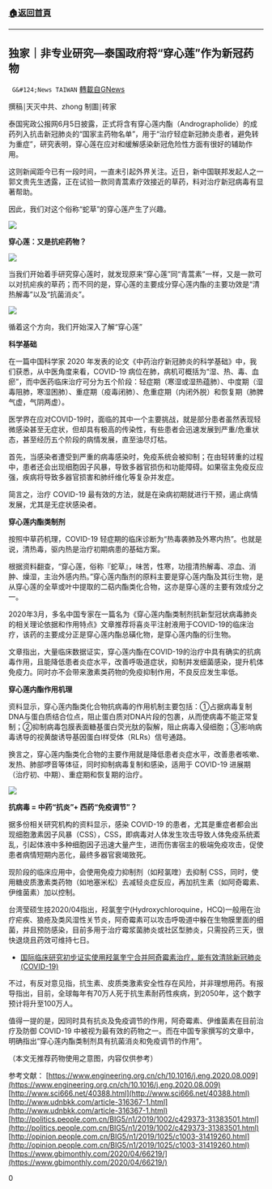 ###  [:house:返回首頁](https://github.com/ourhimalayas/txt)
---


## 独家｜非专业研究—泰国政府将“穿心莲”作为新冠药物
` G&#124;News TAIWAN` [轉載自GNews](https://gnews.org/zh-hans/1521373/)

撰稿￨天灭中共、zhong
制圖￨砖家

泰国宪政公报网6月5日披露，正式将含有穿心莲内酯（Andrographolide）的成药列入抗击新冠肺炎的“国家主药物名单”，用于“治疗轻症新冠肺炎患者，避免转为重症”，研究表明，穿心莲在应对和缓解感染新冠危险性方面有很好的辅助作用。

这则新闻距今已有一段时间，一直未引起外界关注。近日，新中国联邦发起人之一郭文贵先生透露，正在试验一款同青蒿素疗效接近的草药，料对治疗新冠病毒有显著帮助。

因此，我们对这个俗称“蛇草”的穿心莲产生了兴趣。

![](https://assets.gnews.org/wp-content/uploads/2021/09/image-66.png)

**穿心莲：又是抗疟药物？**

![](https://assets.gnews.org/wp-content/uploads/2021/09/image-68.png)

当我们开始着手研究穿心莲时，就发现原来“穿心莲”同“青蒿素”一样，又是一款可以对抗疟疾的草药；而不同的是，穿心莲的主要成分穿心莲内酯的主要功效是“清热解毒”以及“抗菌消炎”。

![](https://assets.gnews.org/wp-content/uploads/2021/09/快照_34.png)

循着这个方向，我们开始深入了解“穿心莲”

**科学基础**

在一篇中国科学家 2020 年发表的论文《中药治疗新冠肺炎的科学基础》中，我们获悉，从中医角度来看，COVID-19 病位在肺，病机可概括为“湿、热、毒、血瘀”，而中医药临床治疗可分为五个阶段：轻症期（寒湿或湿热蕴肺）、中度期（湿毒阻肺，寒湿困肺）、重症期（疫毒闭肺）、危重症期（内闭外脱）和恢复期（肺脾气虚，气阴两虚）。

医学界在应对COVID-19时，面临的其中一个主要挑战，就是部分患者虽然表现轻微感染甚至无症状，但却具有极高的传染性，有些患者会迅速发展到严重/危重状态，甚至经历五个阶段的病情发展，直至油尽灯枯。

首先，当感染者遭受到严重的病毒感染时，免疫系统会被抑制；在由轻转重的过程中，患者还会出现细胞因子风暴，导致多器官损伤和功能障碍。如果宿主免疫反应强，疾病将导致多器官损害和肺纤维化等复杂并发症。

简言之，治疗 COVID-19 最有效的方法，就是在染病初期就进行干预，遏止病情发展，尤其是无症状感染者。

**穿心莲内酯类制剂**

按照中草药机理，COVID-19 轻症期的临床诊断为“热毒袭肺及外寒内热”。也就是说，清热毒，驱内热是治疗初期病患的基础方案。

根据资料翻查，“穿心莲，俗称『蛇草』，味苦，性寒，功擅清热解毒、凉血、消肿、燥湿，主治外感内热。”穿心莲内酯剂的原料主要是穿心莲内酯及其衍生物，是从穿心莲的全草或叶中提取的二萜内酯类化合物，这亦是穿心莲的主要有效成分之一。

2020年3月，多名中国专家在一篇名为《穿心莲内酯类制剂抗新型冠状病毒肺炎的相关理论依据和作用特点》文章推荐将喜炎平注射液用于COVID-19的临床治疗，该药的主要成分正是穿心莲内酯总磺化物，是穿心莲内酯的衍生物。

文章指出，大量临床数据证实，穿心莲内酯在COVID-19的治疗中具有确实的抗病毒作用，且能降低患者炎症水平，改善呼吸道症状，抑制并发细菌感染，提升机体免疫力。同时亦不会带来激素类药物的免疫抑制作用，不良反应发生率低。

**穿心莲内酯作用机理**

资料显示，穿心莲内酯类化合物抗病毒的作用机制主要包括：①占据病毒复制DNA与蛋白质结合位点，阻止蛋白质对DNA片段的包裹，从而使病毒不能正常复制；②抑制病毒包膜表面糖基蛋白荧光肽的裂解，阻止病毒入侵细胞；③影响病毒诱导的视黄酸诱导基因蛋白I样受体（RLRs）信号通路。

换言之，穿心莲内酯类化合物的主要作用就是降低患者炎症水平，改善患者咳嗽、发热、肺部啰音等体征，同时抑制病毒复制和感染，适用于 COVID-19 进展期（治疗初、中期）、重症期和恢复期的治疗。

![](https://assets.gnews.org/wp-content/uploads/2021/09/image-70.png)

**抗病毒 = 中药“抗炎”+ 西药“免疫调节”？**

据多份相关研究机构的资料显示，感染 COVID-19 的患者，尤其是重症者都会出现细胞激素因子风暴（CSS），CSS，即病毒对人体发生攻击导致人体免疫系统紊乱，引起体液中多种细胞因子迅速大量产生，进而伤害宿主的极端免疫攻击，促使患者病情短期内恶化，最终多器官衰竭致死。

现阶段的临床应用中，会使用免疫力抑制剂（如羟氯喹）去抑制 CSS，同时，使用糖皮质激素类药物（如地塞米松）去减轻炎症反应，再加抗生素（如阿奇霉素、伊维菌素）加以控制。

台湾莹硕生技2020/04指出，羟氯奎宁(Hydroxychloroquine，HCQ)一般用在治疗疟疾、狼疮及类风湿性关节炎，阿奇霉素可以攻击呼吸道中躲在生物膜里面的细菌，并且预防感染，目前多用于治疗霉浆菌肺炎或社区型肺炎，只需投药三天，很快退烧且药效可维持七日。

- [国际临床研究初步证实使用羟氯奎宁合并阿奇霉素治疗，能有效清除新冠肺炎(COVID-19)](https://www.gbimonthly.com/2020/04/66219/)


不过，有反对意见指，抗生素、皮质类激素安全性存在风险，并非理想用药。有报导指出，目前，全球每年有70万人死于抗生素耐药性疾病，到2050年，这个数字预计将升至100万人。

值得一提的是，因同时具有抗炎及免疫调节的作用，阿奇霉素、伊维菌素在目前治疗及防御 COVID-19 中被视为最有效的药物之一。而在中国专家撰写的文章中，明确指出“穿心莲内酯类制剂具有抗菌消炎和免疫调节的作用”。

（本文无推荐药物使用之意图，内容仅供参考）

参考文献：
[https://www.engineering.org.cn/ch/10.1016/j.eng.2020.08.009](https://www.engineering.org.cn/ch/10.1016/j.eng.2020.08.009)
[http://www.sci666.net/40388.html](http://www.sci666.net/40388.html)
[http://www.udnbkk.com/article-316367-1.html](http://www.udnbkk.com/article-316367-1.html)
[http://politics.people.com.cn/BIG5/n1/2019/1002/c429373-31383501.html](http://politics.people.com.cn/BIG5/n1/2019/1002/c429373-31383501.html)
[http://opinion.people.com.cn/BIG5/n1/2019/1025/c1003-31419260.html](http://opinion.people.com.cn/BIG5/n1/2019/1025/c1003-31419260.html)
[https://www.gbimonthly.com/2020/04/66219/](https://www.gbimonthly.com/2020/04/66219/)

0
